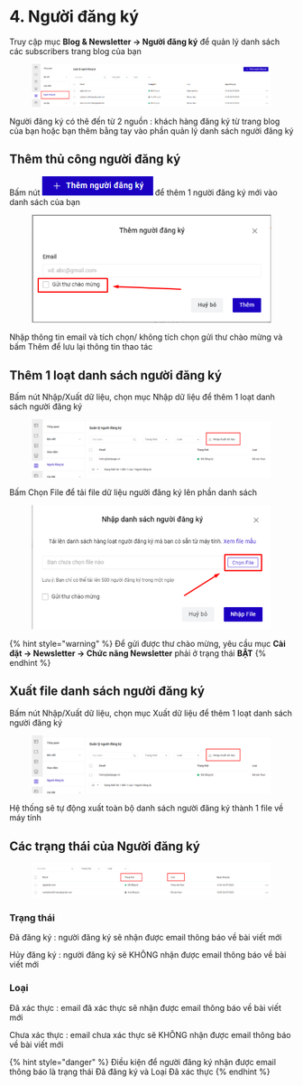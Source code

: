 # 4. Người đăng ký

Truy cập mục **Blog & Newsletter -> Người đăng ký** để quản lý danh sách các subscribers trang blog của bạn&#x20;

<figure><img src="../.gitbook/assets/image (712).png" alt=""><figcaption></figcaption></figure>

Người đăng ký có thê đến từ 2 nguồn : khách hàng đăng ký từ trang blog của bạn hoặc bạn thêm bằng tay vào phần quản lý danh sách người đăng ký

## Thêm thủ công người đăng ký

Bấm nút ![](<../.gitbook/assets/image (700).png>)để thêm 1 người đăng ký mới vào danh sách của bạn&#x20;

<figure><img src="../.gitbook/assets/image (724).png" alt=""><figcaption></figcaption></figure>

Nhập thông tin email và tích chọn/ không tích chọn gửi thư chào mừng và bấm Thêm để lưu lại thông tin thao tác

## Thêm 1 loạt danh sách người đăng ký



Bấm nút Nhập/Xuất dữ liệu, chọn mục Nhập dữ liệu để thêm 1 loạt danh sách người đăng ký&#x20;

<figure><img src="../.gitbook/assets/image (52).png" alt=""><figcaption></figcaption></figure>

Bấm Chọn File để tải file dữ liệu người đăng ký lên phần danh sách&#x20;

<figure><img src="../.gitbook/assets/image (53).png" alt=""><figcaption></figcaption></figure>



{% hint style="warning" %}
Để gửi được thư chào mừng, yêu cầu mục **Cài đặt -> Newsletter -> Chức năng Newsletter** phải ở trạng thái **BẬT**
{% endhint %}

## Xuất file danh sách người đăng ký&#x20;

&#x20;Bấm nút Nhập/Xuất dữ liệu, chọn mục Xuất dữ liệu để thêm 1 loạt danh sách người đăng ký

<figure><img src="../.gitbook/assets/image (55).png" alt=""><figcaption></figcaption></figure>

Hệ thống sẽ tự động xuất toàn bộ danh sách người đăng ký thành 1 file về máy tính

## **Các trạng thái của Người đăng ký**

<figure><img src="../.gitbook/assets/image (727).png" alt=""><figcaption></figcaption></figure>

### Trạng thái&#x20;

Đã đăng ký : người đăng ký sẽ nhận được email thông báo về bài viết mới

Hủy đăng ký : người đăng ký sẽ  KHÔNG nhận được email thông báo về bài viết mới

### Loại&#x20;

Đã xác thực : email đã xác thực sẽ nhận được email thông báo về bài viết mới

Chưa xác thực : email chưa xác thực sẽ KHÔNG nhận được email thông báo về bài viết mới



{% hint style="danger" %}
Điều kiện để người đăng ký nhận được email thông báo là trạng thái Đã đăng ký và Loại Đã xác thực
{% endhint %}

